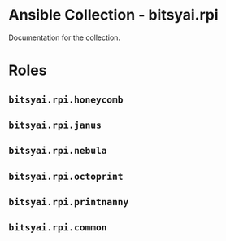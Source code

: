 # Ansible Collection - bitsyai.rpi

Documentation for the collection.

# Roles

## `bitsyai.rpi.honeycomb`

## `bitsyai.rpi.janus`

## `bitsyai.rpi.nebula`

## `bitsyai.rpi.octoprint`

## `bitsyai.rpi.printnanny`

## `bitsyai.rpi.common`
